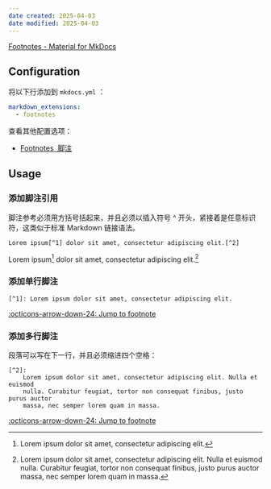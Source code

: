 ```yaml
---
date created: 2025-04-03
date modified: 2025-04-03
---
```

[Footnotes - Material for MkDocs](https://squidfunk.github.io/mkdocs-material/reference/footnotes/)

## Configuration

将以下行添加到 `mkdocs.yml` ：

```yaml
markdown_extensions:
  - footnotes
```

查看其他配置选项：

- [Footnotes  脚注](https://squidfunk.github.io/mkdocs-material/setup/extensions/python-markdown/#footnotes)

## Usage

### 添加脚注引用

脚注参考必须用方括号括起来，并且必须以插入符号 ^ 开头，紧接着是任意标识符，这类似于标准 Markdown 链接语法。

``` title="Text with footnote references"
Lorem ipsum[^1] dolor sit amet, consectetur adipiscing elit.[^2]
```

<div class="result" markdown>

Lorem ipsum[^1] dolor sit amet, consectetur adipiscing elit.[^2]

</div>

### 添加单行脚注

``` title="Footnote"
[^1]: Lorem ipsum dolor sit amet, consectetur adipiscing elit.
```

<div class="result" markdown>

[:octicons-arrow-down-24: Jump to footnote](#fn:1)

</div>

  [^1]: Lorem ipsum dolor sit amet, consectetur adipiscing elit.

### 添加多行脚注

段落可以写在下一行，并且必须缩进四个空格：

``` title="Footnote"
[^2]:
    Lorem ipsum dolor sit amet, consectetur adipiscing elit. Nulla et euismod
    nulla. Curabitur feugiat, tortor non consequat finibus, justo purus auctor
    massa, nec semper lorem quam in massa.
```

<div class="result" markdown>

[:octicons-arrow-down-24: Jump to footnote](#fn:2)

</div>

[^2]:
    Lorem ipsum dolor sit amet, consectetur adipiscing elit. Nulla et euismod
    nulla. Curabitur feugiat, tortor non consequat finibus, justo purus
    auctor massa, nec semper lorem quam in massa.